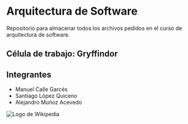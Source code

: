 # Arquitectura de Software
Repositorio para almacenar todos los archivos pedidos en el curso de arquitectura de software.

## Célula de trabajo: Gryffindor
Integrantes
---------------
* Manuel Calle Garcés
* Santiago López Quiceno
* Alejandro Muñoz Acevedo

![Logo de Wikipedia](https://media.mykaramelli.com/galeria/articulos/decoracion-de-pared-emblema-gryffindor-harry-potter-61cm_12422_1.jpg "Wikipedia logo")
